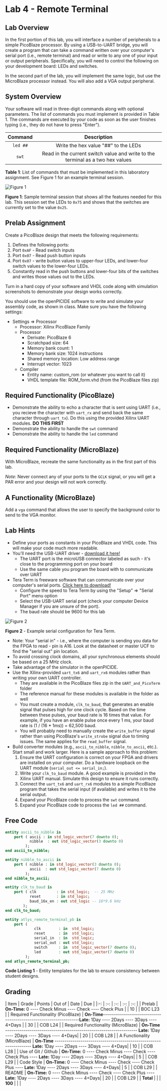 # Lab 4 - Remote Terminal

## Lab Overview

In the first portion of this lab, you will interface a number of peripherals to a simple PicoBlaze processor.  By using a USB-to-UART bridge, you will create a program that can take a command written over your computer's serial port (i.e., remote terminal) and read or write to any one of your input or output peripherals.  Specifically, you will need to control the following on your development board: LEDs and switches.

In the second part of the lab, you will implement the same logic, but use the MicroBlaze processor instead.  You will also add a VGA output peripheral. 

## System Overview

Your software will read in three-digit commands along with optional parameters.  The list of commands you must implement is provided in Table 1.  The commands are executed by your code as soon as the user finishes typing (i.e., they do not have to press "Enter").

| Command | Description |
| :-: | :-: |
| `led ##` | Write the hex value "##" to the LEDs |
| `swt` | Read in the current switch value and write to the terminal as a two hex values |

**Table 1**: List of commands that must be implemented in this laboratory assignment.  See Figure 1 for an example terminal session.

![Figure 1](figure1.jpg)

**Figure 1**: Sample terminal session that shows all the features needed for this lab.  This session set the LEDs to `0x75` and shows that the switches are currently set to the value `0x25`.

## Prelab Assignment

Create a PicoBlaze design that meets the following requirements:

1. Defines the following ports:
  1. Port `0xAF` - Read switch inputs
  2. Port `0x07` - Read push button inputs
  3. Port `0x07` - write button values to upper-four LEDs, and lower-four switch values to the lower-four LEDs.
2. Constantly read in the push buttons and lower-four bits of the switches and writes those values out to the LEDs.

Turn in a hard copy of your software and VHDL code along with simulation screenshots to demonstrate your design works correctly.

You should use the openPICIDE software to write and simulate your assembly code, as shown in class.  Make sure you have the following settings:

- Settings => Processor
  - Processor: Xilinx PicoBlaze Family
  - Processor
    - Derivate: PicoBlaze 6
    - Scratchpad size: 64
    - Memory bank count: 1
    - Memory bank size: 1024 instructions
    - Shared memory location: Low address range
    - Interrupt vector: 1023
  - Compiler
    - Entity name: custom_rom (or whatever you want to call it)
    - VHDL template file: ROM_form.vhd (from the PicoBlaze files zip)

## Required Functionality (PicoBlaze)

- Demonstrate the ability to echo a character that is sent using UART (i.e., you recieve the character with `uart_rx` and send back the same character through `uart_tx`).  Do this using the provided Xilinx UART modules.  **DO THIS FIRST**
- Demonstrate the ability to handle the `swt` command
- Demonstrate the ability to handle the `led` command

## Required Functionality (MicroBlaze)

With MicroBlaze, recreate the same functionality as in the first part of this lab.

_Note_: Never connect any of your ports to the `GCLK` signal, or you will get a PAR error and your design will not work correctly.

## A Functionality (MicroBlaze)

Add a `vga` command that allows the user to specify the background color to send to the VGA monitor.

## Lab Hints

- Define your ports as constants in your PicoBlaze and VHDL code.  This will make your code much more readable.
- You'll need the USB-UART driver - [download it here!](http://www.exar.com/common/content/default.aspx?id=10296)
  - The UART port is the microUSB connector labeled as such - it's close to the programming port on your board
  - Use the same cable you program the board with to communicate over UART
- Tera Term is freeware software that can communicate over your computer's serial ports.   [Click here to download!](http://en.sourceforge.jp/projects/ttssh2/downloads/60733/teraterm-4.82.exe/)
  - Configure the speed to Tera Term by using the "Setup" => "Serial Port" menu option
  - Select the USB-UART serial port (check your computer Device Manager if you are unsure of the port).
  - The baud rate should be 9600 for this lab

![Figure 2](figure2.jpg)

**Figure 2** - Example serial configuration for Tera Term.

- Note: Your "serial in" - i.e., where the computer is sending you data for the FPGA to read - pin is A16.  Look at the datasheet or master UCF to find the "serial out" pin location.
- To avoid crossing clock domains, all your synchronous elements should be based on a 25 MHz clock.
- Take advantage of the simulator in the openPICIDE.
- Use the Xilinx-provided `uart_tx6` and `uart_rx6` modules rather than writing your own UART controller.
  - They are available in the PicoBlaze files zip in the `UART_and_PicoTerm` folder
  - The reference manual for these modules is available in the folder as well
  - You must create a module, `clk_to_baud`, that generates an enable signal that pulses high for one clock cycle.  Based on the time between these pulses, your baud rate is 16 times that value.  For example, if you have an enable pulse once every 1 ms, your baud rate is (1 / (16 * 1ms)) = 62,500 baud.
  - You will probably need to manually create the `write_buffer` signal rather
    than using PicoBlaze's `write_strobe` signal due to timing issues.  The
same applies for the `read_buffer` signal.
- Build converter modules (e.g., `ascii_to_nibble`, `nibble_to_ascii`, etc.).
 Start small and work larger.  Here is a sample approach to this problem:
  1. Ensure the UART configuration is correct on your FPGA and drivers are
installed on your computer.  Do a hardware loopback on the UART module
(`serial_out <= serial_in;`).
  2. Write your `clk_to_baud` module.  A good example is provided in the Xilinx UART manual.  Simulate this design to ensure it runs correctly.
  3. Connect the `uart_tx6` and `uart_rx6` modules to a simple PicoBlaze program that takes the serial input (if available) and writes it to the serial output.
  4. Expand your PicoBlaze code to process the `swt` command.
  5. Expand your PicoBlaze code to process the `led ##` command.

## Free Code

```vhdl
entity ascii_to_nibble is
    port ( ascii : in std_logic_vector(7 downto 0);
           nibble  : out std_logic_vector(3 downto 0)
         );
end ascii_to_nibble;

entity nibble_to_ascii is
    port ( nibble : in std_logic_vector(3 downto 0);
           ascii  : out std_logic_vector(7 downto 0)
         );
end nibble_to_ascii;

entity clk_to_baud is
    port ( clk         : in std_logic;  -- 25 MHz
           reset       : in std_logic;
           baud_16x_en : out std_logic -- 16*9.6 kHz
        );
end clk_to_baud;

entity atlys_remote_terminal_pb is
    port (
             clk        : in  std_logic;
             reset      : in  std_logic;
             serial_in  : in  std_logic;
             serial_out : out std_logic;
             switch     : in  std_logic_vector(7 downto 0);
             led        : out std_logic_vector(7 downto 0)
         );
end atlys_remote_terminal_pb;
```

**Code Listing 1** - Entity templates for the lab to ensure consistency between student designs.

## Grading

| Item | Grade | Points | Out of | Date | Due |
|:-: | :-: | :-: | :-: | :-: |
| Prelab | **On-Time:** 0 ---- Check Minus ---- Check ---- Check Plus | | 10 | | BOC L23 |
| Required Functionality (PicoBlaze) | **On-Time**------------------------------------------------------------------**Late:** 1Day ---- 2Days ---- 3Days ---- 4+Days | | 30 | | COB L24 |
| Required Functionality (MicroBlaze) | **On-Time** ------------------------------------------------------------------ **Late:** 1Day ---- 2Days ---- 3Days ---- 4+Days| | 20 | | COB L28 |
| A Functionality (MicroBlaze) | **On-Time** ------------------------------------------------------------------ **Late:** 1Day ---- 2Days ---- 3Days ---- 4+Days| | 10 | | COB L28 |
| Use of Git / Github | **On-Time:** 0 ---- Check Minus ---- Check ---- Check Plus ---- **Late:** 1Day ---- 2Days ---- 3Days ---- 4+Days| | 5 | | COB L29 |
| Code Style | **On-Time:** 0 ---- Check Minus ---- Check ---- Check Plus ---- **Late:** 1Day ---- 2Days ---- 3Days ---- 4+Days| | 5 | | COB L29 |
| README | **On-Time:** 0 ---- Check Minus ---- Check ---- Check Plus ---- **Late:** 1Day ---- 2Days ---- 3Days ---- 4+Days| | 20 | | COB L29 |
| **Total** | | | **100** | | |
